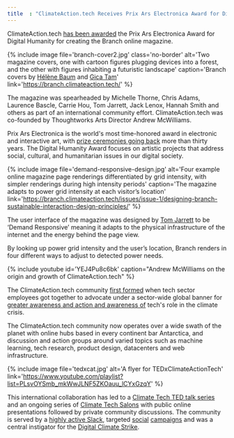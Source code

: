```yaml
---
title  : "ClimateAction.tech Receives Prix Ars Electronica Award for Digital Humanity"
---
```

ClimateAction.tech [has been awarded](https://archive.aec.at/prix/showmode/68572/) the Prix Ars Electronica Award for Digital Humanity for creating the Branch online magazine.

{% include image file='branch-cover2.jpg'
   class='no-border'
   alt='Two magazine covers, one with cartoon figures plugging devices into a forest, and the other with figures inhabiting a futuristic landscape'
   caption='Branch covers by [Hélène Baum](https://www.helene-baum.com/) and [Gica Tam](https://www.gicatam.com/)'
   link='https://branch.climateaction.tech/' %}

The magazine was spearheaded by Michelle Thorne, Chris Adams, Laurence Bascle, Carrie Hou, Tom Jarrett, Jack Lenox, Hannah Smith and others as part of an international community effort. ClimateAction.tech was co-founded by Thoughtworks Arts Director Andrew McWilliams.

<!--excerpt-ends-->

Prix Ars Electronica is the world's most time-honored award in electronic and interactive art, with [prize ceremonies going back](https://ars.electronica.art/prix/) more than thirty years. The Digital Humanity Award focuses on artistic projects that address social, cultural, and humanitarian issues in our digital society.

{% include image file='demand-responsive-design.jpg'
   alt='Four example online magazine page renderings differentiated by grid intensity, with simpler renderings during high intensity periods'
   caption='The magazine adapts to power grid intensity at each visitor’s location'
   link='https://branch.climateaction.tech/issues/issue-1/designing-branch-sustainable-interaction-design-principles/' %}

The user interface of the magazine was designed by [Tom Jarrett](https://tomjarrett.earth/) to be ‘Demand Responsive’ meaning it adapts to the physical infrastructure of the internet and the energy behind the page view.

By looking up power grid intensity and the user’s location, Branch renders in four different ways to adjust to detected power needs.

{% include youtube id='YEJ4Pu8c6bk'
   caption="Andrew McWilliams on the origin and growth of ClimateAction.tech" %}

The ClimateAction.tech community [first formed](https://technical.ly/brooklyn/2017/04/13/brooklynites-quietly-fomenting-tech-sector-protest-trump-administration/) when tech sector employees got together to advocate under a sector-wide global banner for [greater awareness and action and awareness of](https://thinkprogress.org/tech-workers-join-the-resistance-in-the-name-of-climate-justice-d5c5d96f830b/) tech's role in the climate crisis.

The ClimateAction.tech community now operates over a wide swath of the planet with online hubs based in every continent bar Antarctica, and discussion and action groups around varied topics such as machine learning, tech research, product design, datacenters and web infrastructure.

{% include image file='tedxcat.jpg'
   alt='A flyer for TEDxClimateActionTech'
   link='https://www.youtube.com/playlist?list=PLsvOYSmb_mkWwJLNF5ZKOauu_lCYxGzqY' %}

This international collaboration has led to a [Climate Tech TED talk series](https://www.youtube.com/playlist?list=PLsvOYSmb_mkWwJLNF5ZKOauu_lCYxGzqY) and an ongoing series of [Climate Tech Salons](https://www.youtube.com/playlist?list=PLsvOYSmb_mkWI_VQtbTxmditVHDg1mjAM) with public online presentations followed by private community discussions. The community is served by a [highly active Slack](https://docs.google.com/forms/d/e/1FAIpQLSdtvNeUkNkPybk9_Ln5klL1RUPHUCwfK4OfF-odRWnHME9d-g/viewform), targeted [social](https://climateaction.tech/blog/letsgreentheweb-together/) [campaigns](https://twitter.com/hashtag/11at11climatestrike) and was a central instigator for the [Digital Climate Strike](https://digital.globalclimatestrike.net/#what-happened).
